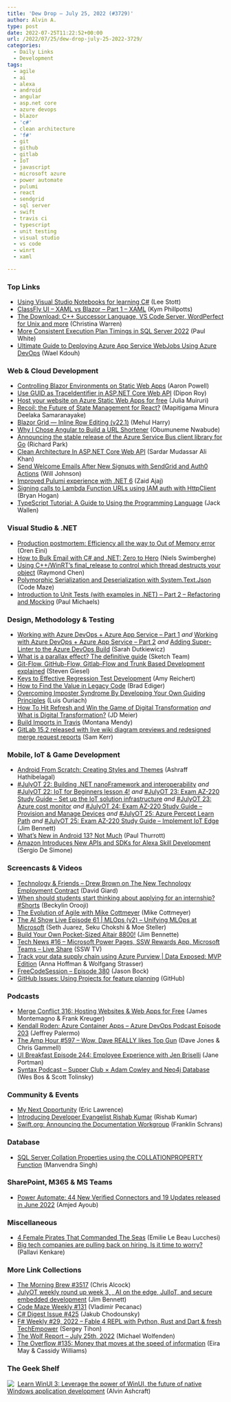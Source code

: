 ```yaml
---
title: 'Dew Drop – July 25, 2022 (#3729)'
author: Alvin A.
type: post
date: 2022-07-25T11:22:52+00:00
url: /2022/07/25/dew-drop-july-25-2022-3729/
categories:
  - Daily Links
  - Development
tags:
  - agile
  - ai
  - alexa
  - android
  - angular
  - asp.net core
  - azure devops
  - blazor
  - 'c#'
  - clean architecture
  - 'f#'
  - git
  - github
  - gitlab
  - IoT
  - javascript
  - microsoft azure
  - power automate
  - pulumi
  - react
  - sendgrid
  - sql server
  - swift
  - travis ci
  - typescript
  - unit testing
  - visual studio
  - vs code
  - winrt
  - xaml

---
```

### <a name="top"></a>Top Links

  * <a href="https://techcommunity.microsoft.com/t5/educator-developer-blog/using-visual-studio-notebooks-for-learning-c/ba-p/3580015" target="_blank" rel="noopener">Using Visual Studio Notebooks for learning C#</a> (Lee Stott)
  * <a href="https://kymphillpotts.com/maui-ui-july.html" target="_blank" rel="noopener">ClassFly UI &#8211; XAML vs Blazor &#8211; Part 1 &#8211; XAML</a> (Kym Phillpotts)
  * <a href="http://www.youtube.com/watch?v=ylZRmxKmTXc" target="_blank" rel="noopener">The Download: C++ Successor Language, VS Code Server, WordPerfect for Unix and more</a> (Christina Warren)
  * <a href="https://www.sql.kiwi/2022/07/consistent-plan-timings-2022.html" target="_blank" rel="noopener">More Consistent Execution Plan Timings in SQL Server 2022</a> (Paul White)
  * <a href="https://waelkdouh.medium.com/ultimate-guide-to-deploying-azure-app-service-webjobs-using-azure-devops-d39458d39cc1?source=rss-7c952a7fb2b8------2" target="_blank" rel="noopener">Ultimate Guide to Deploying Azure App Service WebJobs Using Azure DevOps</a> (Wael Kdouh)



### <a name="web"></a>Web & Cloud Development

  * <a href="https://www.aaron-powell.com/posts/2022-07-22-controlling-blazor-environments-on-swa/" target="_blank" rel="noopener">Controlling Blazor Environments on Static Web Apps</a> (Aaron Powell)
  * <a href="https://www.codeproject.com/Tips/5337613/Use-GUID-as-TraceIdentifier-in-ASP-NET-Core-Web-AP" target="_blank" rel="noopener">Use GUID as TraceIdentifier in ASP.NET Core Web API</a> (Dipon Roy)
  * <a href="https://techcommunity.microsoft.com/t5/educator-developer-blog/host-your-website-on-azure-static-web-apps-for-free/ba-p/3579709" target="_blank" rel="noopener">Host your website on Azure Static Web Apps for free</a> (Julia Muiruri)
  * <a href="https://www.syncfusion.com/blogs/post/recoil-the-future-of-state-management-for-react.aspx" target="_blank" rel="noopener">Recoil: the Future of State Management for React?</a> (Mapitigama Minura Deelaka Samaranayake)
  * <a href="https://community.devexpress.com/blogs/aspnet/archive/2022/07/22/blazor-grid-inline-row-editing-v22-1.aspx" target="_blank" rel="noopener">Blazor Grid — Inline Row Editing (v22.1)</a> (Mehul Harry)
  * <a href="https://css-tricks.com/why-i-chose-angular-to-build-a-url-shortener/" target="_blank" rel="noopener">Why I Chose Angular to Build a URL Shortener</a> (Obumuneme Nwabude)
  * <a href="https://devblogs.microsoft.com/azure-sdk/announcing-the-stable-release-of-the-azure-service-bus-client-library-for-go/" target="_blank" rel="noopener">Announcing the stable release of the Azure Service Bus client library for Go</a> (Richard Park)
  * <a href="https://www.c-sharpcorner.com/article/clean-architecture-in-asp-net-core-web-api/" target="_blank" rel="noopener">Clean Architecture In ASP.NET Core Web API</a> (Sardar Mudassar Ali Khan)
  * <a href="https://www.twilio.com/blog/send-welcome-email-new-user-signups-sendgrid-auth0-actions" target="_blank" rel="noopener">Send Welcome Emails After New Signups with SendGrid and Auth0 Actions</a> (Will Johnson)
  * <a href="https://www.pulumi.com/blog/pulumi-targets-dotnet-6/" target="_blank" rel="noopener">Improved Pulumi experience with .NET 6</a> (Zaid Ajaj)
  * <a href="https://nodogmablog.bryanhogan.net/2022/07/signing-calls-to-lambda-function-urls-using-iam-auth-with-httpclient/" target="_blank" rel="noopener">Signing calls to Lambda Function URLs using IAM auth with HttpClient</a> (Bryan Hogan)
  * <a href="https://thenewstack.io/typescript-tutorial-a-guide-to-using-the-programming-language/" target="_blank" rel="noopener">TypeScript Tutorial: A Guide to Using the Programming Language</a> (Jack Wallen)



### <a name="dotnet"></a>Visual Studio & .NET

  * <a href="https://ayende.com/blog/197825-C/production-postmortem-efficiency-all-the-way-to-out-of-memory-error?Key=e100f378-87a0-471d-b8f7-8c1a5f831f88" target="_blank" rel="noopener">Production postmortem: Efficiency all the way to Out of Memory error</a> (Oren Eini)
  * <a href="https://www.twilio.com/blog/bulk-email-with-csharp-and-dotnet" target="_blank" rel="noopener">How to Bulk Email with C# and .NET: Zero to Hero</a> (Niels Swimberghe)
  * <a href="https://devblogs.microsoft.com/oldnewthing/20220722-00/?p=106883" target="_blank" rel="noopener">Using C++/WinRT’s final_release to control which thread destructs your object</a> (Raymond Chen)
  * <a href="https://code-maze.com/csharp-polymorphic-serialization-and-deserialization/" target="_blank" rel="noopener">Polymorphic Serialization and Deserialization with System.Text.Json</a> (Code Maze)
  * <a href="https://www.pmichaels.net/2022/07/24/introduction-to-unit-tests-with-examples-in-net-part-2-refactoring-and-mocking/?utm_source=rss&utm_medium=rss&utm_campaign=introduction-to-unit-tests-with-examples-in-net-part-2-refactoring-and-mocking" target="_blank" rel="noopener">Introduction to Unit Tests (with examples in .NET) – Part 2 – Refactoring and Mocking</a> (Paul Michaels)



### <a name="design"></a>Design, Methodology & Testing

  * <a href="https://www.sadukie.com/2022/07/19/working-with-azure-devops-azure-app-service-part-1/" target="_blank" rel="noopener">Working with Azure DevOps + Azure App Service – Part 1</a> _and_ <a href="https://www.sadukie.com/2022/07/21/working-with-azure-devops-azure-app-service-part-2/" target="_blank" rel="noopener">Working with Azure DevOps + Azure App Service – Part 2</a> _and_ <a href="https://www.sadukie.com/2022/07/22/adding-super-linter-to-the-azure-devops-build/" target="_blank" rel="noopener">Adding Super-Linter to the Azure DevOps Build</a> (Sarah Dutkiewicz)
  * <a href="https://www.sketch.com/blog/2022/07/22/what-is-a-parallax-effect/" target="_blank" rel="noopener">What is a parallax effect? The definitive guide</a> (Sketch Team)
  * <a href="https://steven-giesel.com/blogPost/ff50f268-c0bf-44d8-a5b8-41554ab50ba8" target="_blank" rel="noopener">Git-Flow, GitHub-Flow, Gitlab-Flow and Trunk Based Development explained</a> (Steven Giesel)
  * <a href="https://www.telerik.com/blogs/keys-effective-regression-test-development" target="_blank" rel="noopener">Keys to Effective Regression Test Development</a> (Amy Reichert)
  * <a href="https://8thlight.com/blog/find-value-in-legacy-code/" target="_blank" rel="noopener">How to Find the Value in Legacy Code</a> (Brad Ediger)
  * <a href="https://smashingmagazine.com/2022/07/overcoming-imposter-syndrome-developing-guiding-principles/" target="_blank" rel="noopener">Overcoming Imposter Syndrome By Developing Your Own Guiding Principles</a> (Luis Ouriach)
  * <a href="https://jdmeier.com/how-to-be-a-strategic-leader-for-the-digital-era/" target="_blank" rel="noopener">How To Hit Refresh and Win the Game of Digital Transformation</a> _and_ <a href="https://jdmeier.com/digital-transformation-defined/" target="_blank" rel="noopener">What is Digital Transformation?</a> (JD Meier)
  * <a href="http://blog.travis-ci.com/22-07-22-buildimports" target="_blank" rel="noopener">Build Imports in Travis</a> (Montana Mendy)
  * <a href="https://about.gitlab.com/releases/2022/07/22/gitlab-15-2-released/" target="_blank" rel="noopener">GitLab 15.2 released with live wiki diagram previews and redesigned merge request reports</a> (Sam Kerr)



### <a name="mobile"></a>Mobile, IoT & Game Development

  * <a href="https://code.tutsplus.com/tutorials/android-from-scratch-creating-styles-and-themes--cms-26942" target="_blank" rel="noopener">Android From Scratch: Creating Styles and Themes</a> (Ashraff Hathibelagal)
  * <a href="https://dev.to/azure/22-building-net-nanoframework-and-interoperability-2oad" target="_blank" rel="noopener">#JulyOT 22: Building .NET nanoFramework and interoperability</a> _and_ <a href="https://dev.to/azure/julyot-22-iot-for-beginners-lesson-4-j75" target="_blank" rel="noopener">#JulyOT 22: IoT for Beginners lesson 4!</a> _and_ <a href="https://dev.to/azure/julyot-23-exam-az-220-study-guide-set-up-the-iot-solution-infrastructure-2ci0" target="_blank" rel="noopener">#JulyOT 23: Exam AZ-220 Study Guide &#8211; Set up the IoT solution infrastructure</a> _and_ <a href="https://dev.to/azure/julyot-23-azure-cost-monitor-1hn9" target="_blank" rel="noopener">#JulyOT 23: Azure cost monitor</a>&nbsp;_and_ <a href="https://dev.to/azure/julyot-24-exam-az-220-study-guide-provision-and-manage-devices-3jdo" target="_blank" rel="noopener">#JulyOT 24: Exam AZ-220 Study Guide &#8211; Provision and Manage Devices</a>&nbsp;_and_ <a href="https://dev.to/azure/julyot-25-azure-percept-learn-path-4npj" target="_blank" rel="noopener">#JulyOT 25: Azure Percept Learn Path</a> _and_ <a href="https://dev.to/azure/julyot-25-exam-az-220-study-guide-implement-iot-edge-254f" target="_blank" rel="noopener">#JulyOT 25: Exam AZ-220 Study Guide &#8211; Implement IoT Edge</a> (Jim Bennett)
  * <a href="https://www.thurrott.com/mobile/android/270351/whats-new-in-android-13-not-much" target="_blank" rel="noopener">What’s New in Android 13? Not Much</a> (Paul Thurrott)
  * <a href="https://www.infoq.com/news/2022/07/alexa-live-2022-announcements/?utm_campaign=infoq_content&utm_source=infoq&utm_medium=feed&utm_term=global" target="_blank" rel="noopener">Amazon Introduces New APIs and SDKs for Alexa Skill Development</a> (Sergio De Simone)



### <a name="videos"></a>Screencasts & Videos

  * <a href="https://davidgiard.com/drew-brown-on-the-new-technology-employment-contract" target="_blank" rel="noopener">Technology & Friends &#8211; Drew Brown on The New Technology Employment Contract</a> (David Giard)
  * <a href="http://www.youtube.com/watch?v=La6e2H3V35k" target="_blank" rel="noopener">When should students start thinking about applying for an internship? #Shorts</a> (Beckylin Orooji)
  * <a href="https://www.leadingagile.com/2022/07/the-evolution-of-agile-with-mike-cottmeyer/?utm_source=The%20Evolution%20of%20Agile%20with%20Mike%20Cottmeyer&utm_medium=RSS&utm_campaign=RSS%20Reader" target="_blank" rel="noopener">The Evolution of Agile with Mike Cottmeyer</a> (Mike Cottmeyer)
  * <a href="http://www.youtube.com/watch?v=mYKGm5LeqFg" target="_blank" rel="noopener">The AI Show Live Episode 61 | MLOps (v2) &#8211; Unifying MLOps at Microsoft</a> (Seth Juarez, Seku Chokshi & Moe Steller)
  * <a href="http://www.youtube.com/watch?v=2yyBfw3CARc" target="_blank" rel="noopener">Build Your Own Pocket-Sized Altair 8800!</a> (Jim Bennette)
  * <a href="http://www.youtube.com/watch?v=hehNfsGWXk4" target="_blank" rel="noopener">Tech News #16 &#8211; Microsoft Power Pages, SSW Rewards App, Microsoft Teams &#8211; Live Share</a> (SSW TV)
  * <a href="http://www.youtube.com/watch?v=ISiAuGEfN9Q" target="_blank" rel="noopener">Track your data supply chain using Azure Purview | Data Exposed: MVP Edition</a> (Anna Hoffman & Wolfgang Strasser)
  * <a href="http://www.youtube.com/watch?v=SqaefhKOwSA" target="_blank" rel="noopener">FreeCodeSession &#8211; Episode 380</a> (Jason Bock)
  * <a href="http://www.youtube.com/watch?v=yFQ-p6wMS_Y" target="_blank" rel="noopener">GitHub Issues: Using Projects for feature planning</a> (GitHub)



### <a name="podcasts"></a>Podcasts

  * <a href="http://www.mergeconflict.fm/316" target="_blank" rel="noopener">Merge Conflict 316: Hosting Websites & Web Apps for Free</a> (James Montemagno & Frank Kreuger)
  * <a href="http://feed.azuredevops.show/kendall-roden-azure-container-apps-episode-203" target="_blank" rel="noopener">Kendall Roden: Azure Container Apps &#8211; Azure DevOps Podcast Episode 203</a> (Jeffrey Palermo)
  * <a href="https://theamphour.com/597-wow-dave-really-likes-top-gun/?utm_source=rss&utm_medium=rss&utm_campaign=597-wow-dave-really-likes-top-gun" target="_blank" rel="noopener">The Amp Hour #597 – Wow, Dave REALLY likes Top Gun</a> (Dave Jones & Chris Gammell)
  * <a href="https://uibreakfast.com/244-employee-experience-with-jen-briselli" target="_blank" rel="noopener">UI Breakfast Episode 244: Employee Experience with Jen Briselli</a> (Jane Portman)
  * <a href="https://syntax.fm/show/487/supper-club-adam-cowley-and-neo4j-database" target="_blank" rel="noopener">Syntax Podcast &#8211; Supper Club × Adam Cowley and Neo4j Database</a> (Wes Bos & Scott Tolinsky)



### <a name="events"></a>Community & Events

  * <a href="https://textslashplain.com/2022/07/22/iwebbrowser3beforenavigate/" target="_blank" rel="noopener">My Next Opportunity</a> (Eric Lawrence)
  * <a href="https://www.twilio.com/blog/introducing-rishab-kumar" target="_blank" rel="noopener">Introducing Developer Evangelist Rishab Kumar</a> (Rishab Kumar)
  * <a href="https://swift.org/blog/documentation-workgroup/" target="_blank" rel="noopener">Swift.org: Announcing the Documentation Workgroup</a> (Franklin Schrans)



### <a name="sql"></a>Database

  * <a href="https://www.mssqltips.com/sqlservertip/7329/sql-server-collation-settings-instance-database-column-levels/" target="_blank" rel="noopener">SQL Server Collation Properties using the COLLATIONPROPERTY Function</a> (Manvendra Singh)



### <a name="sp"></a>SharePoint, M365 & MS Teams

  * <a href="https://powerautomate.microsoft.com/en-us/blog/44-new-verified-connectors-and-19-updates-released-in-june-2022/" target="_blank" rel="noopener">Power Automate: 44 New Verified Connectors and 19 Updates released in June 2022</a> (Amjed Ayoub)



### <a name="misc"></a>Miscellaneous

  * <a href="https://www.discovermagazine.com/the-sciences/4-female-pirates-that-commanded-the-seas" target="_blank" rel="noopener">4 Female Pirates That Commanded The Seas</a> (Emilie Le Beau Lucchesi)
  * <a href="https://www.zdnet.com/article/big-tech-companies-are-pulling-back-on-hiring-is-it-time-to-worry/#ftag=RSSbaffb68" target="_blank" rel="noopener">Big tech companies are pulling back on hiring. Is it time to worry?</a> (Pallavi Kenkare)



### <a name="links"></a>More Link Collections

  * <a href="https://blog.cwa.me.uk/2022/07/25/the-morning-brew-3517/" target="_blank" rel="noopener">The Morning Brew #3517</a> (Chris Alcock)
  * <a href="https://techcommunity.microsoft.com/t5/internet-of-things-blog/julyot-weekly-round-up-week-3-ai-on-the-edge-juliot-and-secure/ba-p/3577917" target="_blank" rel="noopener">JulyOT weekly round up week 3, , AI on the edge, JulIoT, and secure embedded development</a> (Jim Bennett)
  * <a href="https://code-maze.com/code-maze-weekly-131/" target="_blank" rel="noopener">Code Maze Weekly #131</a> (Vladimir Pecanac)
  * <a href="https://csharpdigest.net/digests/425" target="_blank" rel="noopener">C# Digest Issue #425</a> (Jakub Chodounsky)
  * <a href="https://sergeytihon.com/2022/07/23/f-weekly-29-2022-fable-4-repl-with-python-rust-and-dart-fresh-techempower/" target="_blank" rel="noopener">F# Weekly #29, 2022 – Fable 4 REPL with Python, Rust and Dart & fresh TechEmpower</a> (Sergey Tihon)
  * <a href="https://michael-wolfenden.github.io/2022/07/25/july-25th-2022/" target="_blank" rel="noopener">The Wolf Report &#8211; July 25th, 2022</a> (Michael Wolfenden)
  * <a href="https://stackoverflow.blog/2022/07/22/the-overflow-135/" target="_blank" rel="noopener">The Overflow #135: Money that moves at the speed of information</a> (Eira May & Cassidy Williams)



### <a name="shelf"></a>The Geek Shelf

<a href="https://www.amazon.com/dp/1800208669/" target="_blank" rel="noopener"><img decoding="async" align="left" style="margin: 0px 4px 0px 0px; border: 0px currentcolor; border-image: none; float: left; display: inline; background-image: none;" src="https://m.media-amazon.com/images/I/41Z9lMC71WL._SS135_.jpg" border="0" /></a>&nbsp;<a href="https://www.amazon.com/dp/1800208669/" target="_blank" rel="noopener">Learn WinUI 3: Leverage the power of WinUI, the future of native Windows application development</a> (Alvin Ashcraft)
